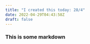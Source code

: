 ```yaml
---
title: "I created this today: 28/4"
date: 2022-04-29T04:43:58Z
draft: false
---
```


### This is some markdown